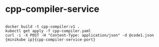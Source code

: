 # cpp-compiler-service

<pre><code>
docker build -t cpp-compiler:v1 .
kubectl get apply -f cpp-compiler.yaml
curl -i -X POST -H "Content-Type: application/json" -d @code1.json {minikube ip}{cpp-compiler-service-port}
</code></pre>
